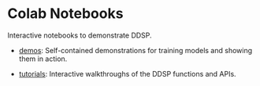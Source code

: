 # Colab Notebooks

Interactive notebooks to demonstrate DDSP.

* [demos](./demos/): Self-contained demonstrations for training models and showing them in action.

* [tutorials](./tutorials/): Interactive walkthroughs of the DDSP functions and APIs.

